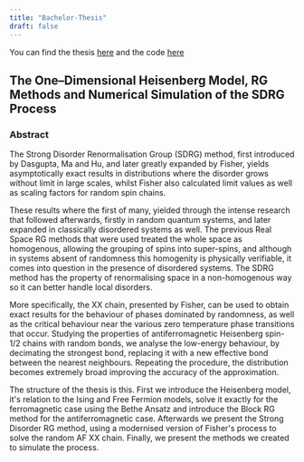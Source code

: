 ```yaml
---
title: "Bachelor-Thesis"
draft: false
---
```

You can find the thesis [here](/pdfs/bthesis.pdf) and the code [here](https://github.com/baledick/1d-RandAFHeisenberg-SDRG)

## The One–Dimensional Heisenberg Model, RG Methods and Numerical Simulation of the SDRG Process

### Abstract

The Strong Disorder Renormalisation Group (SDRG) method, first introduced by Dasgupta, Ma and Hu, and later greatly expanded by Fisher, yields asymptotically exact results in distributions where the disorder grows without limit in large scales, whilst Fisher also calculated limit values as well as scaling factors for random spin chains.

These results where the first of many, yielded through the intense research that followed afterwards, firstly in random quantum systems, and later expanded in classically disordered systems as well. The previous Real Space RG methods that were used treated the whole space as homogenous, allowing the grouping of spins into super-spins, and although in systems absent of randomness this homogenity is physically verifiable, it comes into question in the presence of disordered systems. The SDRG method has the property of renormalising space in a non-homogenous way so it can better handle local disorders.
 
More specifically, the XX chain, presented by Fisher, can be used to obtain exact results for the behaviour of phases dominated by randomness, as well as the critical behaviour near the various zero temperature phase transitions that occur. Studying the properties of antiferromagnetic Heisenberg spin-1/2 chains with random bonds, we analyse the low-energy behaviour, by decimating the strongest bond, replacing it with a new effective bond between the nearest neighbours. Repeating the procedure, the distribution becomes extremely broad improving the accuracy of the approximation. 

The structure of the thesis is this. First we introduce the Heisenberg model, it's relation to the Ising and Free Fermion models, solve it exactly for the ferromagnetic case using the Bethe Ansatz and introduce the Block RG method for the antiferromagnetic case. Afterwards we present the Strong Disorder RG method, using a modernised version of Fisher's process to solve the random AF XX chain. Finally, we present the methods we created to simulate the process.
